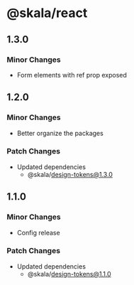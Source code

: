 # @skala/react

## 1.3.0

### Minor Changes

- Form elements with ref prop exposed

## 1.2.0

### Minor Changes

- Better organize the packages

### Patch Changes

- Updated dependencies
  - @skala/design-tokens@1.3.0

## 1.1.0

### Minor Changes

- Config release

### Patch Changes

- Updated dependencies
  - @skala/design-tokens@1.1.0
